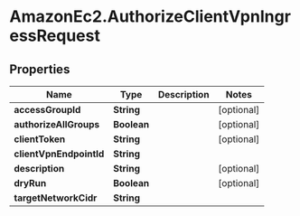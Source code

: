 # AmazonEc2.AuthorizeClientVpnIngressRequest

## Properties

Name | Type | Description | Notes
------------ | ------------- | ------------- | -------------
**accessGroupId** | **String** |  | [optional] 
**authorizeAllGroups** | **Boolean** |  | [optional] 
**clientToken** | **String** |  | [optional] 
**clientVpnEndpointId** | **String** |  | 
**description** | **String** |  | [optional] 
**dryRun** | **Boolean** |  | [optional] 
**targetNetworkCidr** | **String** |  | 


